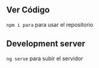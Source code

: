 ## Ver Código

`npm i para`  para usar el repositorio

## Development server

`ng serve` para subir el servidor
